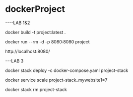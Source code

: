 # dockerProject

----LAB 1&2

docker build -t project:latest . 

docker run --rm -d -p 8080:8080 project

http://localhost:8080/


---LAB 3

docker stack deploy -c docker-compose.yaml project-stack

docker service scale project-stack_mywebsite1=7

docker stack rm project-stack